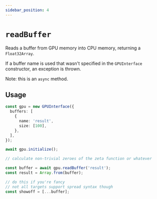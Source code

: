 ```yaml
---
sidebar_position: 4
---
```


# `readBuffer`

Reads a buffer from GPU memory into CPU memory, returning a `Float32Array`.

If a buffer name is used that wasn't specified in the `GPUInterface` constructor, an exception is thrown.

Note: this is an `async` method.

## Usage

```ts
const gpu = new GPUInterface({
  buffers: [
    {
      name: 'result',
      size: [100],
    },
  ],
});

await gpu.initialize();

// calculate non-trivial zeroes of the zeta function or whatever

const buffer = await gpu.readBuffer('result');
const result = Array.from(buffer);

// do this if you're fancy
// not all targets support spread syntax though
const showoff = [...buffer];
```
